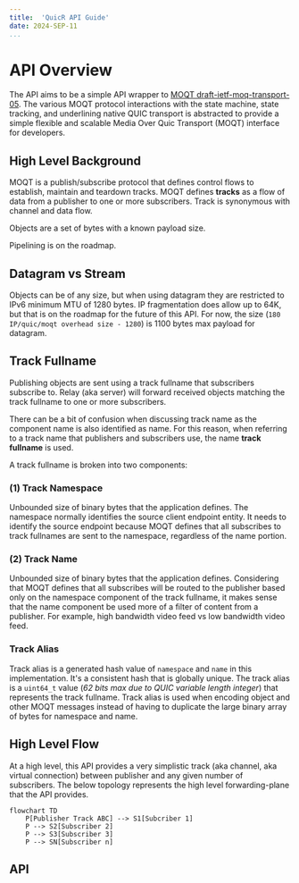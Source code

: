 ```yaml
---
title:  'QuicR API Guide'
date: 2024-SEP-11
...
```


API Overview
============

The API aims to be a simple API wrapper to [MOQT draft-ietf-moq-transport-05](https://datatracker.ietf.org/doc/html/draft-ietf-moq-transport-05). 
The various MOQT protocol interactions with the state machine, state tracking, and underlining native QUIC transport is 
abstracted to provide a simple flexible and scalable Media Over Quic Transport (MOQT) interface for developers.

## High Level Background

MOQT is a publish/subscribe protocol that defines control flows to establish, maintain and teardown tracks. MOQT 
defines **tracks** as a flow of data from a publisher to one or more subscribers. Track is synonymous with channel and
data flow.  

Objects are a set of bytes with a known payload size. 

Pipelining is on the roadmap. 

## Datagram vs Stream

Objects can be of any size, but when using datagram they are restricted to IPv6 minimum MTU of 1280 bytes. IP
fragmentation does allow up to 64K, but that is on the roadmap for the future of this API. For now, the size
(`180 IP/quic/moqt overhead size - 1280`) is 1100 bytes max payload for datagram. 

## Track Fullname
Publishing objects are sent using a track fullname that subscribers subscribe to. Relay (aka server) will forward received
objects matching the track fullname to one or more subscribers. 

There can be a bit of confusion when discussing track name as the component name is also identified as name. For this reason,
when referring to a track name that publishers and subscribers use, the name **track fullname** is used.

A track fullname is broken into two components:

### (1) Track Namespace
Unbounded size of binary bytes that the application defines. The namespace normally identifies the source client
endpoint entity. It needs to identify the source endpoint because MOQT defines that all subscribes to track fullnames are
sent to the namespace, regardless of the name portion. 

### (2) Track Name
Unbounded size of binary bytes that the application defines. Considering that MOQT defines that all subscribes will
be routed to the publisher based only on the namespace component of the track fullname, it makes sense that the
name component be used more of a filter of content from a publisher.  For example, high bandwidth video feed vs
low bandwidth video feed. 

### Track Alias
Track alias is a generated hash value of `namespace` and `name` in this implementation. It's a consistent hash that
is globally unique.  The track alias is a `uint64_t` value (*62 bits max due to QUIC variable length integer*)
that represents the track fullname. Track alias is used when encoding object and other MOQT messages instead of
having to duplicate the large binary array of bytes for namespace and name.

## High Level Flow

At a high level, this API provides a very simplistic track (aka channel, aka virtual connection) between publisher
and any given number of subscribers. The below topology represents the high level forwarding-plane that the
API provides.

```mermaid
flowchart TD
    P[Publisher Track ABC] --> S1[Subcriber 1]
    P --> S2[Subscriber 2]
    P --> S3[Subscriber 3]
    P --> SN[Subscriber n]
```

## API

